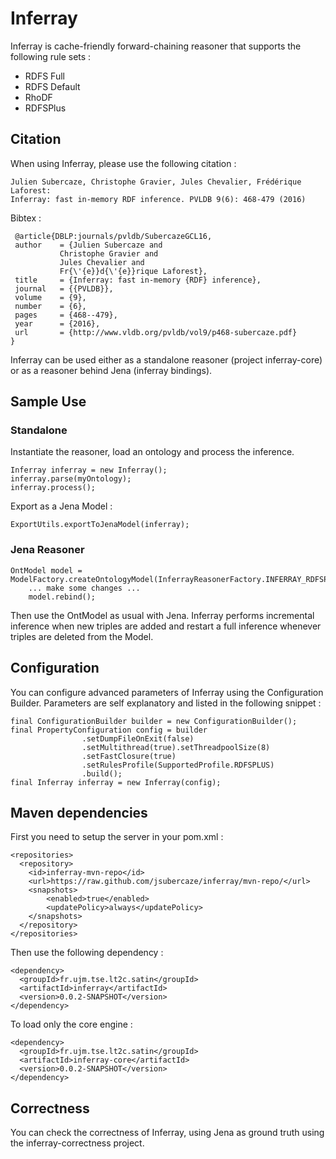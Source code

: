 Inferray
========
Inferray is cache-friendly forward-chaining reasoner that supports the following rule sets : 
* RDFS Full
* RDFS Default
* RhoDF
* RDFSPlus

## Citation

When using Inferray, please use the following citation :

    Julien Subercaze, Christophe Gravier, Jules Chevalier, Frédérique Laforest:
    Inferray: fast in-memory RDF inference. PVLDB 9(6): 468-479 (2016)
    
Bibtex :

     @article{DBLP:journals/pvldb/SubercazeGCL16,
     author    = {Julien Subercaze and
               Christophe Gravier and
               Jules Chevalier and
               Fr{\'{e}}d{\'{e}}rique Laforest},
     title     = {Inferray: fast in-memory {RDF} inference},
     journal   = {{PVLDB}},
     volume    = {9},
     number    = {6},
     pages     = {468--479},
     year      = {2016},
     url       = {http://www.vldb.org/pvldb/vol9/p468-subercaze.pdf}
    }


Inferray can be used either as a standalone reasoner (project inferray-core) or as a reasoner behind Jena (inferray bindings).

## Sample Use

### Standalone

Instantiate the reasoner, load an ontology and process the inference.

    Inferray inferray = new Inferray();
    inferray.parse(myOntology);
    inferray.process();
    
Export as a Jena Model : 

    ExportUtils.exportToJenaModel(inferray);
    
### Jena Reasoner

    OntModel model = ModelFactory.createOntologyModel(InferrayReasonerFactory.INFERRAY_RDFSPLUS);
		... make some changes ...
		model.rebind();
				
Then use the OntModel as usual with Jena. Inferray performs incremental inference when new triples are added and restart
a full inference whenever triples are deleted from the Model. 

## Configuration

You can configure advanced parameters of Inferray using the Configuration Builder. Parameters are self explanatory and listed in the following snippet : 

    final ConfigurationBuilder builder = new ConfigurationBuilder();
    final PropertyConfiguration config = builder
					.setDumpFileOnExit(false)
					.setMultithread(true).setThreadpoolSize(8)
					.setFastClosure(true)
					.setRulesProfile(SupportedProfile.RDFSPLUS)
					.build();
    final Inferray inferray = new Inferray(config);

## Maven dependencies

First you need to setup the server in your pom.xml :


    <repositories>
      <repository>
        <id>inferray-mvn-repo</id>
        <url>https://raw.github.com/jsubercaze/inferray/mvn-repo/</url>
        <snapshots>
            <enabled>true</enabled>
            <updatePolicy>always</updatePolicy>
        </snapshots>
      </repository>
    </repositories>

Then use the following dependency :

    <dependency>
      <groupId>fr.ujm.tse.lt2c.satin</groupId>
      <artifactId>inferray</artifactId>
      <version>0.0.2-SNAPSHOT</version>
    </dependency>

To load only the core engine :

    <dependency>
      <groupId>fr.ujm.tse.lt2c.satin</groupId>
      <artifactId>inferray-core</artifactId>
      <version>0.0.2-SNAPSHOT</version>
    </dependency>
    
## Correctness

You can check the correctness of Inferray, using Jena as ground truth using the inferray-correctness project.

